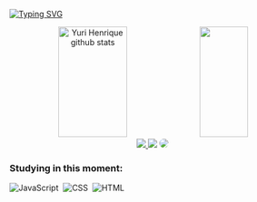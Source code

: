 [![Typing SVG](https://readme-typing-svg.herokuapp.com/?color=f7e11c&size=35&center=true&vCenter=true&width=1000&lines=HELLO,+My+name+is+Yuri+Henrique;I'm+20+years+old;I'm+from+Brazil;I'm+learning+JavaScript+;Be+Welcome!+:%29)](https://git.io/typing-svg)

<div align="center">  
  <img width="49%" height="195px" src="https://github-readme-stats.vercel.app/api?username=byKoro&show_icons=true&count_private=true&hide_border=true&title_color=f7e11c&icon_color=f7e11c&text_color=f7e11c&bg_color=0d1117" alt="Yuri Henrique github stats" /> 
  <img width="41%" height="195px" src="https://github-readme-stats.vercel.app/api/top-langs/?username=byKoro&layout=compact&hide_border=true&title_color=f7e11c&text_color=f7e11c&bg_color=0d1117" />
</div>


<div align="center"> 
<a href="https://www.instagram.com/okorocomendo/" target="_blank"><img src="https://img.shields.io/badge/-Instagram-%23E4405F?style=for-the-badge&logo=instagram&logoColor=white"</a>
<a href="https://www.youtube.com/channel/UCc1yQHZ15cDuOYXRrzwQOuw" target="_blank"><img src="https://img.shields.io/badge/YouTube-FF0000?style=for-the-badge&logo=youtube&logoColor=white" target="_blank"></a>
<a href="https://www.linkedin.com/in/yuri-henrique-ludwig-fagundes-390150233/" target="_blank"><img src="https://img.shields.io/badge/-LinkedIn-%230077B5?style=for-the-badge&logo=linkedin&logoColor=white" style="border-radius: 30px" target="_blank"></a> 
 </div>
 

### Studying in this moment:
![JavaScript](https://img.shields.io/badge/-JavaScript-0D1117?style=for-the-badge&logo=javascript&labelColor=0D1117)&nbsp;
![CSS](https://img.shields.io/badge/-CSS-0D1117?style=for-the-badge&logo=CSS3&logoColor=1572B6&labelColor=0D1117)&nbsp;
![HTML](https://img.shields.io/badge/-HTML5-0D1117?style=for-the-badge&logo=HTML5&logoColor=1572B6&labelColor=0D1117)&nbsp;

</div>
